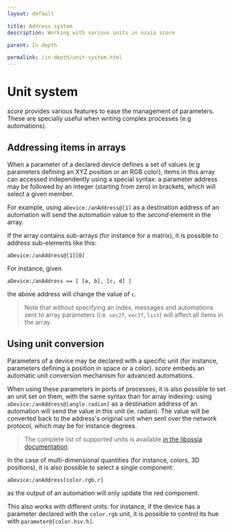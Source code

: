 ```yaml
---
layout: default

title: Address system
description: Working with various units in ossia score

parent: In depth

permalink: /in-depth/unit-system.html
---
```


# Unit system

*score* provides various features to ease the management of parameters. These are specially useful when writing complex processes (e.g automations).

## Addressing items in arrays

When a parameter of a declared device defines a set of values (e.g parameters defining an XYZ position or an RGB color), items in this array can accessed independently using a special syntax: a parameter address may be followed by an integer (starting from zero) in brackets, which will select a given member.

For example, using `aDevice:/anAddress@[1]` as a destination address of an automation will send the automation value to the *second* element in the array.

If the array contains sub-arrays (for instance for a matrix), it is possible to address sub-elements like this:

```
aDevice:/anAddress@[1][0]
```

For instance, given

```
aDevice:/anAddress == [ [a, b], [c, d] ]
```

the above address will change the value of `c`.

> Note that without specifying an index, messages and automations sent to array parameters (i.e. `vec2f`, `vec3f`, `list`) will affect all items in the array.

## Using unit conversion

Parameters of a device may be declared with a specific unit (for instance, parameters defining a position in space or a color).
*score* embeds an automatic unit conversion mechanism for advanced automations.

When using these parameters in ports of processes, it is also possible to set an unit set on them, with the same syntax than for array indexing: using `aDevice:/anAddress@[angle.radian]` as a destination address of an automation will send the value in this unit (ie. radian). The value will be converted back to the address's original unit when sent over the network protocol, which may be for instance degrees.

> The complete list of supported units is available [in the libossia documentation](https://ossia.io/ossia-docs/#units).

In the case of multi-dimensional quantities (for instance, colors, 3D positions), it is also possible to select a single component:

```
aDevice:/anAddress[color.rgb.r]
```

as the output of an automation will only update the red component.

This also works with different units: for instance, if the device has a parameter declared with the `color.rgb` unit, it is possible to control its hue with `parameter@[color.hsv.h]`.
